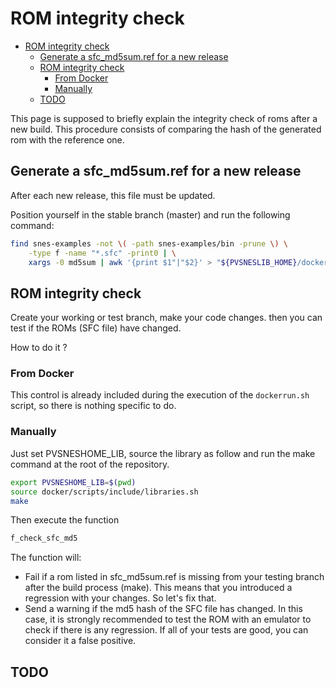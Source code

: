 # ROM integrity check

- [ROM integrity check](#rom-integrity-check)
  - [Generate a sfc\_md5sum.ref for a new release](#generate-a-sfc_md5sumref-for-a-new-release)
  - [ROM integrity check](#rom-integrity-check-1)
    - [From Docker](#from-docker)
    - [Manually](#manually)
  - [TODO](#todo)

This page is supposed to briefly explain the integrity check of roms after a new build. This procedure consists of comparing the hash of the generated rom with the reference one.

## Generate a sfc_md5sum.ref for a new release

After each new release, this file must be updated.

Position yourself in the stable branch (master) and run the following command:

```bash
find snes-examples -not \( -path snes-examples/bin -prune \) \
    -type f -name "*.sfc" -print0 | \
    xargs -0 md5sum | awk '{print $1"|"$2}' > "${PVSNESLIB_HOME}/docker/md5/sfc_md5sum.ref"
```

## ROM integrity check

Create your working or test branch, make your code changes. then you can test if the ROMs (SFC file) have changed.

How to do it ?

### From Docker

This control is already included during the execution of the `dockerrun.sh` script, so there is nothing specific to do.

### Manually

Just set PVSNESHOME_LIB, source the library as follow and run the make command at the root of the repository.

```bash
export PVSNESHOME_LIB=$(pwd)
source docker/scripts/include/libraries.sh
make
```

Then execute the function

```bash
f_check_sfc_md5
```

The function will:

- Fail if a rom listed in sfc_md5sum.ref is missing from your testing branch after the build process (make). This means that you introduced a regression with your changes. So let's fix that.
- Send a warning if the md5 hash of the SFC file has changed. In this case, it is strongly recommended to test the ROM with an emulator to check if there is any regression. If all of your tests are good, you can consider it a false positive.


## TODO
